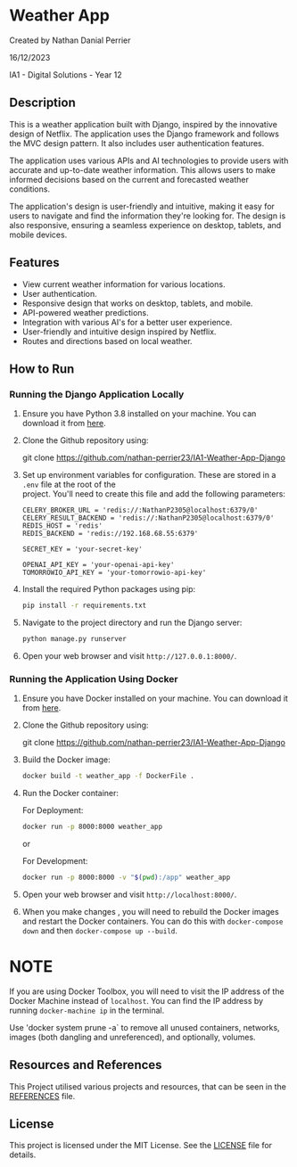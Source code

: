 # Weather App

Created by Nathan Danial Perrier

16/12/2023

IA1 - Digital Solutions - Year 12

## Description

This is a weather application built with Django, inspired by the innovative design of Netflix. The application uses the Django framework and follows the MVC design pattern. It also includes user authentication features.

The application uses various APIs and AI technologies to provide users with accurate and up-to-date weather information. This allows users to make informed decisions based on the current and forecasted weather conditions.

The application's design is user-friendly and intuitive, making it easy for users to navigate and find the information they're looking for. The design is also responsive, ensuring a seamless experience on desktop, tablets, and mobile devices.

## Features

- View current weather information for various locations.
- User authentication.
- Responsive design that works on desktop, tablets, and mobile.
- API-powered weather predictions.
- Integration with various AI's for a better user experience.
- User-friendly and intuitive design inspired by Netflix.
- Routes and directions based on local weather.

## How to Run

### Running the Django Application Locally

1. Ensure you have Python 3.8 installed on your machine. You can download it from [here](https://www.python.org/downloads/).

2. Clone the Github repository using:

    git clone https://github.com/nathan-perrier23/IA1-Weather-App-Django

3. Set up environment variables for configuration. These are stored in a `.env` file at the root of the        
    project. You'll need to create this file and add the following parameters:

    ```properties
    CELERY_BROKER_URL = 'redis://:NathanP2305@localhost:6379/0'
    CELERY_RESULT_BACKEND = 'redis://:NathanP2305@localhost:6379/0'
    REDIS_HOST = 'redis'
    REDIS_BACKEND = 'redis://192.168.68.55:6379'

    SECRET_KEY = 'your-secret-key'

    OPENAI_API_KEY = 'your-openai-api-key'
    TOMORROWIO_API_KEY = 'your-tomorrowio-api-key'
    ```

3. Install the required Python packages using pip:

    ```sh
    pip install -r requirements.txt
    ```

4. Navigate to the project directory and run the Django server:

    ```sh
    python manage.py runserver
    ```

5. Open your web browser and visit `http://127.0.0.1:8000/`.

### Running the Application Using Docker

1. Ensure you have Docker installed on your machine. You can download it from [here](https://www.docker.com/products/docker-desktop).

2. Clone the Github repository using:

    git clone https://github.com/nathan-perrier23/IA1-Weather-App-Django

3. Build the Docker image:

    ```sh
    docker build -t weather_app -f DockerFile .
    ```

4. Run the Docker container:

    For Deployment:

    ```sh
    docker run -p 8000:8000 weather_app
    ```

    or 

    For Development:

    ```sh 
    docker run -p 8000:8000 -v "$(pwd):/app" weather_app
    ```

5. Open your web browser and visit `http://localhost:8000/`.

6. When you make changes , you will need to rebuild the Docker images and restart the Docker containers. You 
    can do this with `docker-compose down` and then `docker-compose up --build`.

# NOTE

If you are using Docker Toolbox, you will need to visit the IP address of the Docker Machine instead of `localhost`. You can find the IP address by running `docker-machine ip` in the terminal.

 Use 'docker system prune -a` to remove all unused containers, networks, images (both dangling and unreferenced), and optionally, volumes.

## Resources and References

This Project utilised various projects and resources, that can be seen in the [REFERENCES](REFERENCES.md) file.

## License

This project is licensed under the MIT License. See the [LICENSE](LICENSE.md) file for details.
